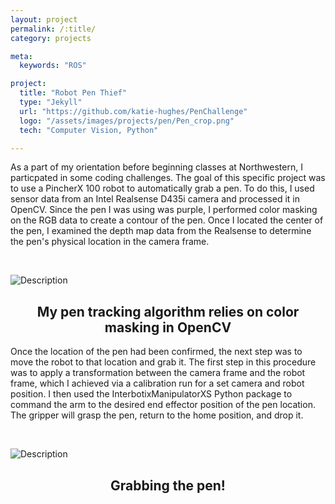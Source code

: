 ```yaml
---
layout: project
permalink: /:title/
category: projects

meta:
  keywords: "ROS"

project:
  title: "Robot Pen Thief"
  type: "Jekyll"
  url: "https://github.com/katie-hughes/PenChallenge"
  logo: "/assets/images/projects/pen/Pen_crop.png"
  tech: "Computer Vision, Python"

---
```




<p>
As a part of my orientation before beginning classes at Northwestern, I particpated in some coding challenges. The goal of this specific project was to use a PincherX 100 robot to automatically grab a pen. To do this, I used sensor data from an Intel Realsense D435i camera and processed it in OpenCV. Since the pen I was using was purple, I performed color masking on the RGB data to create a contour of the pen. Once I located the center of the pen, I examined the depth map data from the Realsense to determine the pen's physical location in the camera frame.</p>
<br>


<!-- ![Description](/assets/images/projects/pen/pentrack1.gif)
<center><h2>Gif1</h2></center> -->


![Description](/assets/images/projects/pen/pentrack2.gif)
<center><h2>My pen tracking algorithm relies on color masking in OpenCV</h2></center>

<!-- 
![Description](/assets/images/projects/pen/pentrack3.gif)
<center><h2>Gif3</h2></center> -->

<p>Once the location of the pen had been confirmed, the next step was to move the robot to that location and grab it. The first step in this procedure was to apply a transformation between the camera frame and the robot frame, which I achieved via a calibration run for a set camera and robot position. I then used the InterbotixManipulatorXS Python package to command the arm to the desired end effector position of the pen location. The gripper will grasp the pen, return to the home position, and drop it.</p>
<br>

![Description](/assets/images/projects/pen/grab.gif)
<center><h2>Grabbing the pen!</h2></center>


<!-- <br><br> -->

